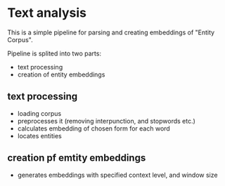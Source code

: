 # Text analysis

This is a simple pipeline for parsing and creating embeddings of "Entity Corpus". 

Pipeline is splited into two parts:
* text processing
* creation of entity embeddings

## text processing
* loading corpus
* preprocesses it (removing interpunction, and stopwords etc.)
* calculates embedding of chosen form for each word
* locates entities

## creation pf emtity embeddings
* generates embeddings with specified context level, and window size
